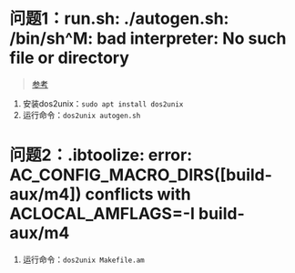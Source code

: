 # 问题1：run.sh: ./autogen.sh: /bin/sh^M: bad interpreter: No such file or directory
> [参考](https://blog.csdn.net/kwu_ganymede/article/details/54134104)
1. 安装dos2unix：`sudo apt install dos2unix`
2. 运行命令：`dos2unix autogen.sh`

# 问题2：.ibtoolize:   error: AC_CONFIG_MACRO_DIRS([build-aux/m4]) conflicts with ACLOCAL_AMFLAGS=-I build-aux/m4
1. 运行命令：`dos2unix Makefile.am`